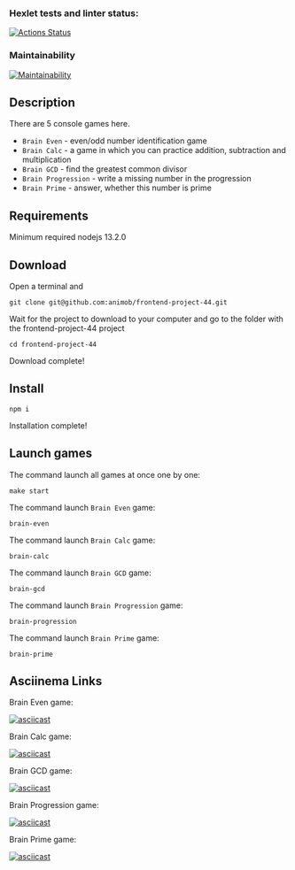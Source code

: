 ### Hexlet tests and linter status:
[![Actions Status](https://github.com/animob/frontend-project-44/workflows/hexlet-check/badge.svg)](https://github.com/animob/frontend-project-44/actions)

### Maintainability
[![Maintainability](https://api.codeclimate.com/v1/badges/67bc2280f1add4c36715/maintainability)](https://codeclimate.com/github/animob/frontend-project-44/maintainability)

## Description
There are 5 console games here.
* `Brain Even` - even/odd number identification game
* `Brain Calc` - a game in which you can practice addition, subtraction and multiplication
* `Brain GCD` - find the greatest common divisor
* `Brain Progression` - write a missing number in the progression
* `Brain Prime` - answer, whether this number is prime

## Requirements
Minimum required nodejs 13.2.0

## Download
Open a terminal and 
```
git clone git@github.com:animob/frontend-project-44.git
```
Wait for the project to download to your computer and go to the folder with the frontend-project-44 project
```
cd frontend-project-44
```
Download complete!

## Install
```
npm i
```
Installation complete!

## Launch games
The command launch all games at once one by one:
```
make start
```

The command launch `Brain Even` game:
```
brain-even
```
The command launch `Brain Calc` game:
```
brain-calc
```
The command launch `Brain GCD` game:
```
brain-gcd
```
The command launch `Brain Progression` game:
```
brain-progression
```
The command launch `Brain Prime` game:
```
brain-prime
```

## Asciinema Links
Brain Even game:

[![asciicast](https://asciinema.org/a/1OJ0rFZHC2hlJBrtI9PgE7D3h.svg)](https://asciinema.org/a/1OJ0rFZHC2hlJBrtI9PgE7D3h)

Brain Calc game:

[![asciicast](https://asciinema.org/a/NfDmodroOSz0lsNrldWsBd7Uo.svg)](https://asciinema.org/a/NfDmodroOSz0lsNrldWsBd7Uo)

Brain GCD game:

[![asciicast](https://asciinema.org/a/k5s3XXMsvyXSr3pjZOWijGExz.svg)](https://asciinema.org/a/k5s3XXMsvyXSr3pjZOWijGExz)

Brain Progression game:

[![asciicast](https://asciinema.org/a/wJHkxwrGDa0o4MakIySGGYUsQ.svg)](https://asciinema.org/a/wJHkxwrGDa0o4MakIySGGYUsQ)

Brain Prime game:

[![asciicast](https://asciinema.org/a/66XyKkSV1HdaJjhuvmCRhFzIC.svg)](https://asciinema.org/a/66XyKkSV1HdaJjhuvmCRhFzIC)